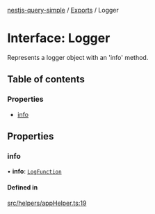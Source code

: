 [nestjs-query-simple](../README.md) / [Exports](../modules.md) / Logger

# Interface: Logger

Represents a logger object with an 'info' method.

## Table of contents

### Properties

- [info](Logger.md#info)

## Properties

### info

• **info**: [`LogFunction`](../modules.md#logfunction)

#### Defined in

[src/helpers/appHelper.ts:19](https://github.com/choresh/nestjs-query-simple/blob/d4bd01f/packages/nestjs-query-simple/src/helpers/appHelper.ts#L19)
